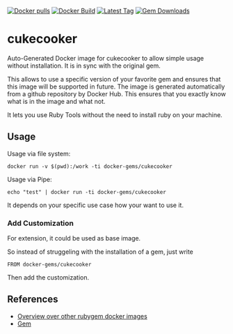 [![Docker pulls](https://img.shields.io/docker/pulls/rubygem/cukecooker.svg)](https://hub.docker.com/r/rubygem/cukecooker/)
[![Docker Build](https://img.shields.io/docker/automated/rubygem/cukecooker.svg)](https://hub.docker.com/r/rubygem/cukecooker/)
[![Latest Tag](https://img.shields.io/github/tag/docker-rubygem/cukecooker.svg)](https://hub.docker.com/r/rubygem/cukecooker/)
[![Gem Downloads](https://img.shields.io/gem/dt/cukecooker.svg)](https://rubygems.org/gems/cukecooker/)
# cukecooker

Auto-Generated Docker image for cukecooker to allow simple usage without installation.
It is in sync with the original gem.

This allows to use a specific version of your favorite gem and ensures that this image will be supported in future.
The image is generated automatically from a github repository by Docker Hub.
This ensures that you exactly know what is in the image and what not.

It lets you use Ruby Tools without the need to install ruby on your machine.

## Usage

Usage via file system:

`docker run -v $(pwd):/work -ti docker-gems/cukecooker`

Usage via Pipe:

`echo "test" | docker run -ti docker-gems/cukecooker`

It depends on your specific use case how your want to use it.

### Add Customization

For extension, it could be used as base image.

So instead of struggeling with the installation of a gem, just write

`FROM docker-gems/cukecooker`

Then add the customization.

## References

 - [Overview over other rubygem docker images](https://github.com/thinkbot/docker-rubygem)
 - [Gem](https://rubygems.org/gems/cukecooker/)
